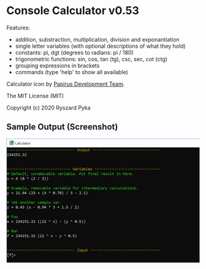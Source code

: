 # Console Calculator v0.53

Features:
- addition, substraction, multiplication, division and exponantiation
- single letter variables (with optional descriptions of what they hold)
- constants: pi, dgt (degrees to radians: pi / 180)
- trigonometric functions: sin, cos, tan (tg), csc, sec, cot (ctg)
- grouping expressions in brackets
- commands (type 'help' to show all available)

Calculator icon by [Papirus Development Team](https://github.com/PapirusDevelopmentTeam).

The MIT License (MIT)

Copyright (c) 2020 Ryszard Pyka


## Sample Output (Screenshot)

![screenshot](/screenshot.png)

